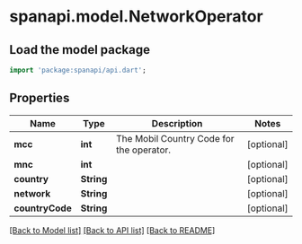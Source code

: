 # spanapi.model.NetworkOperator

## Load the model package
```dart
import 'package:spanapi/api.dart';
```

## Properties
Name | Type | Description | Notes
------------ | ------------- | ------------- | -------------
**mcc** | **int** | The Mobil Country Code for the operator. | [optional] 
**mnc** | **int** |  | [optional] 
**country** | **String** |  | [optional] 
**network** | **String** |  | [optional] 
**countryCode** | **String** |  | [optional] 

[[Back to Model list]](../README.md#documentation-for-models) [[Back to API list]](../README.md#documentation-for-api-endpoints) [[Back to README]](../README.md)


